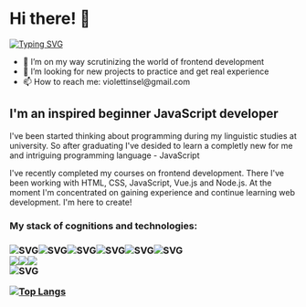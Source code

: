 <h1>Hi there! 🦕</h1>
<a href="https://git.io/typing-svg"><img src="https://readme-typing-svg.herokuapp.com?font=Indie+Flower&size=36&pause=1000&color=1696BB&background=2586FF00&width=435&lines=It's+Lisa" alt="Typing SVG" /></a>

<ul>
  <li>🌱 I’m on my way scrutinizing the world of frontend development</li>
  <li>🔭 I’m looking for new projects to practice and get real experience</li>
  <li>📫 How to reach me: violettinsel@gmail.com</li>
</ul>

<h2>I'm an inspired beginner JavaScript developer</h2>

<p>I've been started thinking about programming during my linguistic studies at university. So after graduating I've desided to learn a completly new for me and intriguing programming language - JavaScript</p>
<p>I've recently completed my courses on frontend development. There I've been working with HTML, CSS, JavaScript, Vue.js and Node.js. At the moment I'm concentrated on gaining experience and continue learning web development. I'm here to create!

<h3>My stack of cognitions and technologies:<h3>

<div>
  <img src="https://img.shields.io/badge/javascript-%23323330.svg?style=for-the-badge&logo=javascript&logoColor=%23F7DF1E" alt="SVG"><img src="https://img.shields.io/badge/html5-%23E34F26.svg?style=for-the-badge&logo=html5&logoColor=white" alt="SVG"><img src="https://img.shields.io/badge/css3-%231572B6.svg?style=for-the-badge&logo=css3&logoColor=white" alt="SVG"><img src="https://img.shields.io/badge/vuejs-%2335495e.svg?style=for-the-badge&logo=vuedotjs&logoColor=%234FC08D" alt="SVG"><img src="https://img.shields.io/badge/NPM-%23000000.svg?style=for-the-badge&logo=npm&logoColor=white" alt="SVG"><img src="https://img.shields.io/badge/webpack-%238DD6F9.svg?style=for-the-badge&logo=webpack&logoColor=black" alt="SVG">
</div>

<div>
  <img src="https://img.shields.io/badge/git-%23F05033.svg?style=for-the-badge&logo=git&logoColor=white"><img src="https://img.shields.io/badge/github-   %23121011.svg?style=for-the-badge&logo=github&logoColor=white"><img src="https://img.shields.io/badge/Visual%20Studio%20Code-0078d7.svg?style=for-the-badge&logo=visual-studio-code&logoColor=white">
</div>

<img src="https://img.shields.io/badge/Codewars-B1361E?style=for-the-badge&logo=codewars&logoColor=grey" alt="SVG">

[![Top Langs](https://github-readme-stats.vercel.app/api/top-langs/?username=waldblume&layout=compact&theme=vision-friendly-dark)](https://github.com/anuraghazra/github-readme-stats)

<!--
**waldblume/waldblume** is a ✨ _special_ ✨ repository because its `README.md` (this file) appears on your GitHub profile.

Here are some ideas to get you started:

- 🔭 I’m currently working on ...
- 🌱 I’m currently learning ...
- 👯 I’m looking to collaborate on ...
- 🤔 I’m looking for help with ...
- 💬 Ask me about ...
- 📫 How to reach me: ...
- 😄 Pronouns: ...
- ⚡ Fun fact: ...
-->
